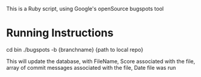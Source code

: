 This is a Ruby script, using Google's openSource bugspots tool

# Running Instructions 
cd bin
./bugspots -b {branchname} {path to local repo}

This will update the database, with FileName, Score associated with the file, array of commit messages associated with the file, Date file was run

